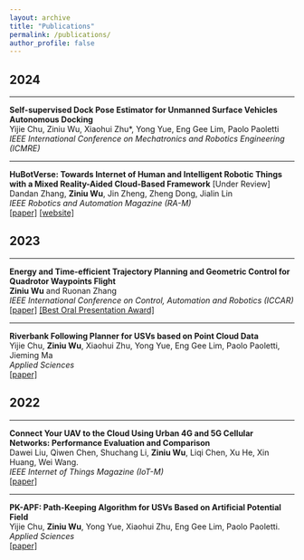 ```yaml
---
layout: archive
title: "Publications"
permalink: /publications/
author_profile: false
---
```


## 2024

---
**Self-supervised Dock Pose Estimator for Unmanned Surface Vehicles Autonomous Docking**  
Yijie Chu, Ziniu Wu, Xiaohui Zhu*, Yong Yue, Eng Gee Lim, Paolo Paoletti  
*IEEE International Conference on Mechatronics and Robotics Engineering (ICMRE)*  

---

**HuBotVerse: Towards Internet of Human and Intelligent Robotic Things with a Mixed Reality-Aided Cloud-Based Framework** [Under Review]  
Dandan Zhang, **Ziniu Wu**, Jin Zheng, Zheng Dong, Jialin Lin  
*IEEE Robotics and Automation Magazine (RA-M)*  
[[paper]](https://ieeexplore.ieee.org) [[website]](https://sites.google.com/view/iohirtplusmr/home)  



## 2023

---

**Energy and Time-efficient Trajectory Planning and Geometric Control for Quadrotor Waypoints Flight**   
**Ziniu Wu** and Ruonan Zhang  
*IEEE International Conference on Control, Automation and Robotics (ICCAR)*  
[[paper]](https://ieeexplore.ieee.org/abstract/document/10151732)  [[Best Oral Presentation Award]](https://mp.weixin.qq.com/s/OJU0RdSmQxqaemiichWZCg)  

---

**Riverbank Following Planner for USVs based on Point Cloud Data**  
Yijie Chu, **Ziniu Wu**, Xiaohui Zhu, Yong Yue, Eng Gee Lim, Paolo Paoletti, Jieming Ma  
*Applied Sciences*  
[[paper]](https://www.mdpi.com/2076-3417/13/20/11319)  

## 2022

---

**Connect Your UAV to the Cloud Using Urban 4G and 5G Cellular Networks: Performance Evaluation and Comparison**  
Dawei Liu, Qiwen Chen, Shuchang Li, **Ziniu Wu**, Liqi Chen, Xu He, Xin Huang, Wei Wang.  
*IEEE Internet of Things Magazine (IoT-M)*  
[[paper]](https://ieeexplore.ieee.org/document/10012489)  

---

**PK-APF: Path-Keeping Algorithm for USVs Based on Artificial Potential Field**  
Yijie Chu, **Ziniu Wu**, Yong Yue, Xiaohui Zhu, Eng Gee Lim, Paolo Paoletti.  
*Applied Sciences*  
[[paper]](https://www.mdpi.com/2076-3417/12/16/8201)  

